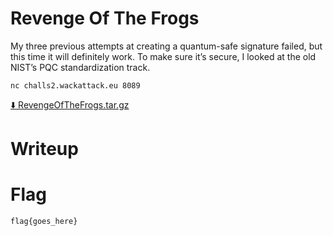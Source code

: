 # Revenge Of The Frogs

My three previous attempts at creating a quantum-safe signature failed, but this time it will definitely work. To make sure it’s secure, I looked at the old NIST’s PQC standardization track.

```
nc challs2.wackattack.eu 8089
```

[⬇️ RevengeOfTheFrogs.tar.gz](./RevengeOfTheFrogs.tar.gz)

# Writeup

<Enter writeup here>

# Flag

```
flag{goes_here}
```